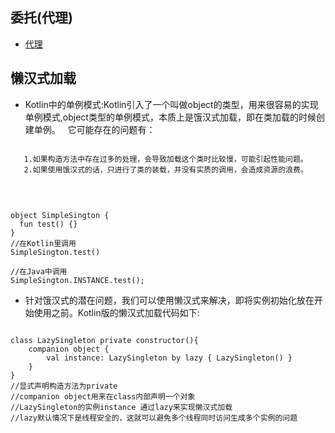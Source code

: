 ## 委托(代理)
- [代理](http://www.yiibai.com/kotlin/delegated-properties.html)


## 懒汉式加载

- Kotlin中的单例模式:Kotlin引入了一个叫做object的类型，用来很容易的实现单例模式,object类型的单例模式，本质上是饿汉式加载，即在类加载的时候创建单例。    它可能存在的问题有：

 ```
 
    1.如果构造方法中存在过多的处理，会导致加载这个类时比较慢，可能引起性能问题。
    2.如果使用饿汉式的话，只进行了类的装载，并没有实质的调用，会造成资源的浪费。  
 
 ```
    

```

object SimpleSington {
  fun test() {}
}
//在Kotlin里调用
SimpleSington.test()

//在Java中调用
SimpleSington.INSTANCE.test();

```

- 针对饿汉式的潜在问题，我们可以使用懒汉式来解决，即将实例初始化放在开始使用之前。Kotlin版的懒汉式加载代码如下:


```

class LazySingleton private constructor(){
    companion object {
        val instance: LazySingleton by lazy { LazySingleton() }
    }
}
//显式声明构造方法为private
//companion object用来在class内部声明一个对象
//LazySingleton的实例instance 通过lazy来实现懒汉式加载
//lazy默认情况下是线程安全的，这就可以避免多个线程同时访问生成多个实例的问题
```
